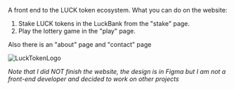 A front end to the LUCK token ecosystem.
What you can do on the website:
1) Stake LUCK tokens in the LuckBank from the "stake" page.
2) Play the lottery game in the "play" page.

Also there is an "about" page and "contact" page

![LuckTokenLogo](https://github.com/user-attachments/assets/31c1428c-91b1-441f-b74e-ea17c8f17459)

*Note that I did NOT finish the website, the design is in Figma but I am not a front-end developer and decided to work on other projects*
